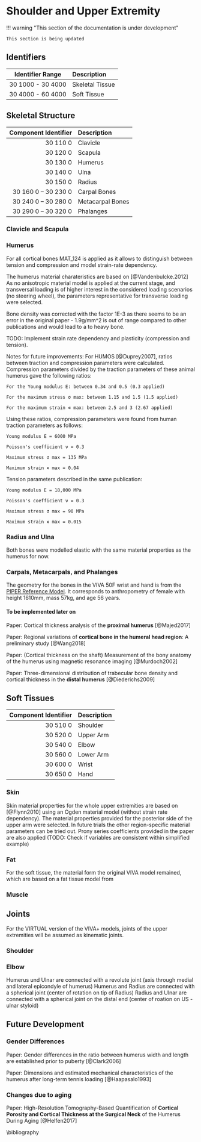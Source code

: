 # Shoulder and Upper Extremity

!!! warning "This section of the documentation is under development"
    
    This section is being updated
    
## Identifiers


**Identifier Range** | **Description**
:-------------------:|:---------------
  30 1000 - 30 4000  | Skeletal Tissue
  30 4000 - 60 4000  | Soft Tissue

## Skeletal Structure

**Component Identifier** | **Description**
------------------------:|:----------------
                30 110 0 | Clavicle
                30 120 0 | Scapula
                30 130 0 | Humerus
                30 140 0 | Ulna
                30 150 0 | Radius
     30 160 0 – 30 230 0 | Carpal Bones
     30 240 0 – 30 280 0 | Metacarpal Bones
     30 290 0 – 30 320 0 | Phalanges

### Clavicle and Scapula

### Humerus

For all cortical bones MAT_124 is applied as it allows to distinguish between tension and compression and model strain-rate dependency.

The humerus material charateristics are based on [@Vandenbulcke.2012] As no anisotropic material model is applied at the current stage, and transversal loading is of higher interest in the considered loading scenarios (no steering wheel), the parameters representative for transverse loading were selected.

Bone density was corrected with the factor 1E-3 as there seems to be an error in the original paper - 1.9g/mm^2 is out of range compared to other publications and would lead to a to heavy bone. 

TODO: Implement strain rate dependency and plasticity (compression and tension).

Notes for future improvements:
For HUMOS [@Duprey2007], ratios between traction and compression parameters were calculated. Compression parameters divided by the traction parameters of these animal humerus gave the following ratios:

    For the Young modulus E: between 0.34 and 0.5 (0.3 applied)

    For the maximum stress σ max: between 1.15 and 1.5 (1.5 applied)

    For the maximum strain ∊ max: between 2.5 and 3 (2.67 applied)

Using these ratios, compression parameters were found from human traction parameters as follows:

    Young modulus E = 6000 MPa

    Poisson's coefficient ν = 0.3

    Maximum stress σ max = 135 MPa

    Maximum strain ∊ max = 0.04

Tension parameters described in the same publication:

    Young modulus E = 18,000 MPa

    Poisson's coefficient ν = 0.3

    Maximum stress σ max = 90 MPa

    Maximum strain ∊ max = 0.015


### Radius and Ulna

Both bones were modelled elastic with the same material properties as the humerus for now. 

### Carpals, Metacarpals, and Phalanges

The geometry for the bones in the VIVA 50F wrist and hand is from the [PIPER Reference Model](https://gitlab.inria.fr/piper/misc_models/-/tree/master/registration_reference_model/22_REF_LTE635_Assembly). It corresponds to anthropometry of female with height 1610mm, mass 57kg, and age 56 years.

#### To be implemented later on 

Paper: Cortical thickness analysis of the **proximal humerus** [@Majed2017]

Paper: Regional variations of **cortical bone in the humeral head region**: A preliminary study [@Wang2018]

Paper: (Cortical thickness on the shaft) Measurement of the bony anatomy of the humerus using magnetic resonance imaging [@Murdoch2002]

Paper: Three-dimensional distribution of trabecular bone density and cortical thickness in the **distal humerus** [@Diederichs2009]


## Soft Tissues

**Component Identifier** | **Description**
------------------------:|:---------------
                30 510 0 | Shoulder
                30 520 0 | Upper Arm
                30 540 0 | Elbow
                30 560 0 | Lower Arm
                30 600 0 | Wrist
                30 650 0 | Hand

### Skin

Skin material properties for the whole upper extremities are based on [@Flynn2010] using an Ogden material model (without strain rate dependency).
The material properties provided for the posterior side of the upper arm were selected. In future trials the other region-specific material parameters can be tried out. 
Prony series coefficients provided in the paper are also applied (TODO: Check if variables are consistent within simplified example)

### Fat

For the soft tissue, the material form the original VIVA model remained, which are based on a fat tissue model from 

### Muscle

## Joints

For the VIRTUAL version of the VIVA+ models, joints of the upper extremities will be assumed as kinematic joints.

### Shoulder

### Elbow

Humerus und Ulnar are connected with a revolute joint (axis through medial and lateral epicondyle of humerus)
Humerus and Radius are connected with a spherical joint (center of rotation on tip of Radius)
Radius and Ulnar are connected with a spherical joint on the distal end (center of roation on US - ulnar styloid)

## Future Development

### Gender Differences

Paper: Gender differences in the ratio between humerus width and length are established prior to puberty [@Clark2006]

Paper: Dimensions and estimated mechanical characteristics of the humerus after long-term tennis loading [@Haapasalo1993]

### Changes due to aging

Paper: High-Resolution Tomography-Based Quantification of **Cortical Porosity and Cortical Thickness at the Surgical Neck** of the Humerus During Aging [@Helfen2017]

\bibliography
